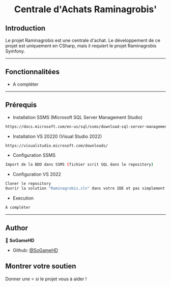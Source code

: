 ﻿<h1 align="center">Centrale d'Achats Raminagrobis'</h1>

## Introduction

Le projet Raminagrobis est une centrale d'achat.
Le développement de ce projet est uniquement en CSharp, mais il requiert le projet Raminagrobis Symfony.

<hr>

## Fonctionnalitées

* A compléter

<hr>

## Prérequis

* Installation SSMS (Microsoft SQL Server Management Studio)
```bash
https://docs.microsoft.com/en-us/sql/ssms/download-sql-server-management-studio-ssms?view=sql-server-ver15&viewFallbackFrom=sql-server-ver18
```

* Installation VS 20220 (Visual Studio 2022)
```bash
https://visualstudio.microsoft.com/downloads/
```

* Configuration SSMS
```bash
Import de la BDD dans SSMS (fichier scrit SQL dans le repository)
```

* Configuration VS 2022
```bash
Cloner le repository
Ouvrir la solution "Raminagrobis.sln" dans votre IDE et pas simplement le repository
```

* Execution 
```bash
A compléter
```

<hr>

## Author

👤 **SoGameHD**

* Github: [@SoGameHD](https://github.com/sogamehd)

## Montrer votre soutien

Donner une ⭐️ si le projet vous à aider !